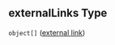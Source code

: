 ## externalLinks Type

`object[]` ([external link](media-properties-external-links-external-link.md))
